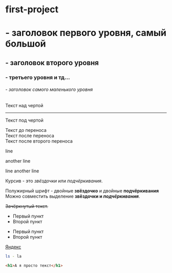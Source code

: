 # first-project
# - заголовок первого уровня, самый большой 
## - заголовок второго уровня
### - третьего уровня и тд...
###### - заголовок самого маленького уровня


Текст над чертой

---

Текст под чертой

Текст до переноса  
Текст после переноса <br>
Текст после второго переноса

line

another line

line
another line

Курсив - это *звёздочки* или _подчёркивания_.

Полужирный шрифт - двойные **звёздочко** и двойные __подчёркивания__
Можно совместить выделение **звёздочки и _подчёркивания_**.

~~Зачёркнутый текст.~~

* Первый пункт
* Второй пункт

- Первый пункт
- Второй пункт

[Яндекс](https://www.yandex.ru "Я Yandex!")

```bash
ls - la
```
```html
<h1>A я просто текст</h1>
```
